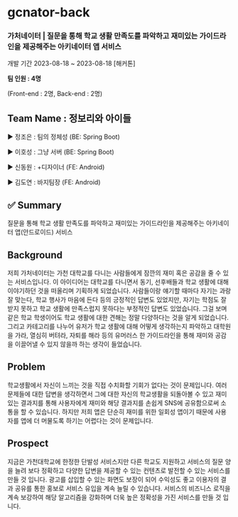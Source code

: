# gcnator-back

### **가처네이터** | 질문을 통해 학교 생활 만족도를 파악하고 재미있는 가이드라인을 제공해주는 아키네이터 앱 서비스

개발 기간 2023-08-18 ~ 2023-08-18 [해커톤]

**팀 인원 : 4명**

(Front-end : 2명, Back-end : 2명)


## Team Name : 정보리와 아이들

▶️ 정조은 : 팀의 정체성 (BE: Spring Boot)

▶️ 이호성 : 그냥 서버 (BE: Spring Boot)

▶️ 신동원 : +디자이너 (FE: Android)

▶️ 김도연 : 바지팀장 (FE: Android)


## ✅ Summary
질문을 통해 학교 생활 만족도를 파악하고 재미있는 가이드라인을 제공해주는 아키네이터 앱(안드로이드) 서비스

## Background
저희 가처네이터는 가천 대학교를 다니는 사람들에게 잠깐의 재미 혹은 공감을 줄 수 있는 서비스입니다. 이 아이디어는 대학교를 다니면서 동기, 선후배들과 학교 생활에 대해 이야기하던 것을 떠올리며 기획하게 되었습니다. 사람들이랑 얘기할 때마다 자기는 과랑 잘 맞는다, 학교 행사가 마음에 든다 등의 긍정적인 답변도 있었지만, 자기는 학점도 잘 받지 못하고 학교 생활에 만족스럽지 못하다는 부정적인 답변도 있었습니다. 그걸 보며 같은 학교 학생이어도 학교 생활에 대한 견해는 정말 다양하다는 것을 알게 되었습니다. 그리고 카테고리를 나누어 유저가 학교 생활에 대해 어떻게 생각하는지 파악하고 대학원을 가라, 열심히 버텨라, 자퇴를 해라 등의 유머러스 한 가이드라인을 통해 재미와 공감을 이끌어낼 수 있지 않을까 하는 생각이 들었습니다.

## Problem
학교생활에서 자신이 느끼는 것을 직접 수치화할 기회가 없다는 것이 문제입니다. 여러 문제들에 대한 답변을 생각하면서 그에 대한 자신의 학교생활을 되돌아볼 수 있고 재미 있는 결과지를 통해 사용자에게 재미와 해당 결과지를 손쉽게 SNS에 공유함으로써 소통을 할 수 있습니다. 하지만 저희 앱은 단순히 재미를 위한 일회성 앱이기 때문에 사용자를 앱에 더 머물도록 하기는 어렵다는 것이 문제입니다. 

## Prospect
지금은 가천대학교에 한정한 단발성 서비스지만 다른 학교도 지원하고 서비스의 질문 양을 늘려 보다 정확하고 다양한 답변을 제공할 수 있는 컨텐츠로 발전할 수 있는 서비스를 만들 것 입니다. 광고를 삽입할 수 있는 화면도 보장이 되어 수익성도 좋고 이용자의 결과 공유를 통한 홍보로 서비스 유입을 계속 늘릴 수 있습니다. 서비스의 비즈니스 로직을 계속 보강하여 해당 알고리즘을 강화하며 더욱 높은 정확성을 가진 서비스를 만들 것 입니다.
